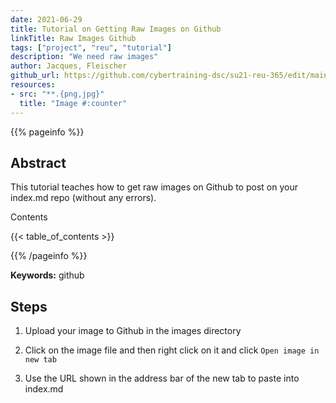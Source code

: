 ```yaml
---
date: 2021-06-29
title: Tutorial on Getting Raw Images on Github
linkTitle: Raw Images Github
tags: ["project", "reu", "tutorial"]
description: "We need raw images"
author: Jacques, Fleischer
github_url: https://github.com/cybertraining-dsc/su21-reu-365/edit/main/tutorials/github/index.md
resources:
- src: "**.{png,jpg}"
  title: "Image #:counter"
---
```



{{% pageinfo %}}

## Abstract

This tutorial teaches how to get raw images on Github to post on your index.md repo (without any errors).

Contents

{{< table_of_contents >}}

{{% /pageinfo %}}

**Keywords:** github


## Steps

1. Upload your image to Github in the images directory

2. Click on the image file and then right click on it and click `Open image in new tab`

3. Use the URL shown in the address bar of the new tab to paste into index.md